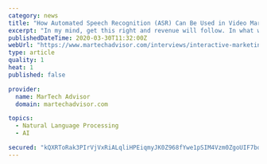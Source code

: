 ```yaml
---
category: news
title: "How Automated Speech Recognition (ASR) Can Be Used in Video Marketing: Q&A With Kathryn Lye of Speechmatics"
excerpt: "In my mind, get this right and revenue will follow. In what ways has automated speech recognition (ASR) technology changed the digital media landscape? The exponential growth of media content means that challenges in the digital media landscape are being exacerbated. The growth of content means people are consuming content in an increasing ..."
publishedDateTime: 2020-03-30T11:32:00Z
webUrl: "https://www.martechadvisor.com/interviews/interactive-marketing/kathryn-lye-speechmatics-automated-speech-recognition/"
type: article
quality: 1
heat: 1
published: false

provider:
  name: MarTech Advisor
  domain: martechadvisor.com

topics:
  - Natural Language Processing
  - AI

secured: "kQXRToRak3PIrVjVxRiALqliHPEiqmyJK0Z968fYwe1pSIM4Vzm0ZgoUIF7bqP167Mrkg7NMbAwlDXHSM5LGuZGGNP2ZsHk/QpoqR4xRHkN/GpRmZGA9k8euokgWo33YJFfHfq9DDG2bi08APwpz9AxFfZCCS0vPAwx+UOdo7kgAu0eA7zlUWEEZaJGboApsEAdSV5rOy8TpnZouIQdQqH9rcFGB64hwQtqAzcV4QjEF2UkYich2HmFj/s1qU/qMQPobjcV5tvRJh0eAnRRAaiMto7E1FDo8mocxKbZTlwn92mS9lruRd0NyxuLRebuK+haZW7lue4UI5ZC2guzCXhJkd1NXnACGah8umFMNslQoZcjuqpfh2ETg3t2ZN4N3QcKtMtdPKz1RXmGXk7p/3AlvL+q5QgCiKPEAvMZeSU2lsx3/IAqUvQw4vXCUIE8RERBl/Uan4C+9VMBCvhVxoEcHnYR8gMvd1Sf+ZxgEhsc=;l2dmAb8cTzUnHDOMQFF/Jw=="
---
```


